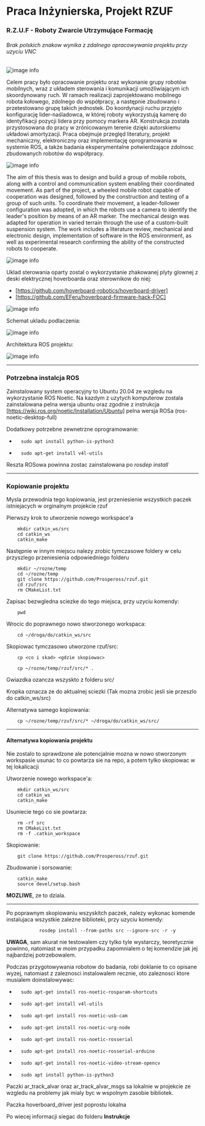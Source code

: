# Praca Inżynierska, Projekt RZUF
### **R.Z.U.F** - **Roboty Zwarcie Utrzymujące Formację**
###### Brak polskich znakow wynika z zdalnego opracowywania projektu przy uzyciu VNC
![image info](./Instrukcje/zdj/trzy_jednostki.png)

Celem pracy było opracowanie projektu oraz wykonanie grupy robotów mobilnych, wraz z układem sterowania i komunikacji umożliwiającym ich skoordynowany ruch. W ramach realizacji zaprojektowano mobilnego robota kołowego, zdolnego do współpracy, a następnie zbudowano i przetestowano grupę takich jednostek. Do koordynacji ruchu przyjęto konfigurację lider-naśladowca, w której roboty wykorzystują kamerę do identyfikacji pozycji lidera przy pomocy markera AR. Konstrukcja została przystosowana do pracy w zrónicowanym terenie dzięki autorskiemu układowi amortyzacji. Praca obejmuje przeględ literatury, projekt mechaniczny, elektroniczny oraz implementację oprogramowania w systemie ROS, a także badania eksperymentalne potwierdzające zdolnosc zbudowanych robotów do współpracy.

![image info](./Instrukcje/zdj/badanie_ustawienie.png)

The aim of this thesis was to design and build a group of mobile robots, along with a control and communication system enabling their coordinated movement. As part of the project, a wheeled mobile robot capable of cooperation was designed, followed by the construction and testing of a group of such units. To coordinate their movement, a leader-follower configuration was adopted, in which the robots use a camera to identify the leader's position by means of an AR marker. The mechanical design was adapted for operation in varied terrain through the use of a custom-built suspension system. The work includes a literature review, mechanical and electronic design, implementation of software in the ROS environment, as well as experimental research confirming the ability of the constructed robots to cooperate.


![image info](./Instrukcje/zdj/robot.png)

Uklad sterowania oparty zostal o wykorzystanie zhakowanej plyty glownej z deski elektrycznej hoverboarda oraz sterownikow do niej:
- [https://github.com/hoverboard-robotics/hoverboard-driver]
- [https://github.com/EFeru/hoverboard-firmware-hack-FOC]

![image info](./Instrukcje/zdj/mainboard_pinout.png)

Schemat ukladu podlaczenia:

![image info](./Instrukcje/zdj/Pelen_schemat.png)

Architektura ROS projektu:

![image info](./Instrukcje/zdj/Pelen_diagram_lep_ssh.png)


---
### Potrzebna instalcja ROS
Zainstalowany system operacyjny to Ubuntu 20.04 ze wzgledu na wykorzystanie ROS Noetic. Na kazdym z uzytych komputerow zostala zainstalowana pelna wersja ubuntu oraz zgodnie z instrukcja [https://wiki.ros.org/noetic/Installation/Ubuntu] pelna wersja ROSa (ros-noetic-desktop-full)

Dodatkowy potrzebne zewnetrzne oprogramowanie:
-       sudo apt install python-is-python3
-       sudo apt-get install v4l-utils
Reszta ROSowa powinna zostac zainstalowana po *rosdep install*

---

### Kopiowanie projektu
Mysla przewodnia tego kopiowania, jest przeniesienie wszystkich paczek istniejacych w orginalnym projekcie rzuf

Pierwszy krok to utworzenie nowego workspace'a

        mkdir catkin_ws/src
        cd catkin_ws
        catkin_make

Następnie w innym miejscu nalezy zrobic tymczasowe foldery w celu przyszlego przeniesienia odpowiedniego folderu

        mkdir ~/rozne/temp
        cd ~/rozne/temp
        git clone https://github.com/Prospeross/rzuf.git
        cd rzuf/src
        rm CMakeList.txt

Zapisac bezwgledna sciezke do tego miejsca, przy uzyciu komendy:

        pwd

Wrocic do poprawnego nowo stworzonego workspaca:

        cd ~/droga/do/catkin_ws/src

Skopiowac tymczasowo utworzone rzuf/src:

        cp <co i skad> <gdzie skopiowac>

        cp ~/rozne/temp/rzuf/src/* .

Gwiazdka ozancza wszyskto z folderu src/

Kropka oznacza ze do aktualnej sciezki (Tak mozna zrobic jesli sie przeszlo do catkin_ws/src)

Alternatywa samego kopiowania:

        cp ~/rozne/temp/rzuf/src/* ~/droga/do/catkin_ws/src/

---

#### Alternatywa kopiowania projektu
Nie zostalo to sprawdzone ale potencjalnie mozna w nowo stworzonym workspasie usunac to co powtarza sie na repo, a potem tylko skopiowac w tej lokalicacji

Utworzenie nowego workspace'a:

        mkdir catkin_ws/src
        cd catkin_ws
        catkin_make
Usuniecie tego co sie powtarza:

        rm -rf src
        rm CMakeList.txt
        rm -f .catkin_workspace

Skopiowanie:

        git clone https://github.com/Prospeross/rzuf.git
Zbudowanie i sorsowanie:

        catkin_make
        source devel/setup.bash

**MOZLIWE**, ze to dziala.

---
Po poprawnym skopiowaniu wszyskitch paczek, nalezy wykonac komende instalujaca wszystkie zalezne biblioteki, przy uzyciu komendy:

                rosdep install --from-paths src --ignore-src -r -y

**UWAGA**, sam akurat nie testowalem czy tylko tyle wystarczy, teoretycznie powinno, natomiast w moim przypadku zapomnialem o tej komendzie jak jej najbardziej potrzebowalem.

Podczas przygotowywania robotow do badania, robi doklanie to co opisane wyzej, natomiast z zaleznosci instalowalem recznie, oto zaleznosci ktore musialem doinstalowywac:
-       sudo apt-get install ros-noetic-rosparam-shortcuts
-       sudo apt-get install v4l-utils
-       sudo apt-get install ros-noetic-usb-cam
-       sudo apt-get install ros-noetic-urg-node
-       sudo apt-get install ros-noetic-rosserial
-       sudo apt-get install ros-noetic-rosserial-arduino
-       sudo apt-get install ros-noetic-video-stream-opencv
-       sudo apt install python-is-python3

Paczki ar_track_alvar oraz ar_track_alvar_msgs sa lokalnie w projekcie ze wzgledu na problemy jak mialy byc w wspolnym zasobie bibliotek.

Paczka hoverboard_driver jest poprostu lokalna

Po wiecej informacji siegac do folderu **Instrukcje**
